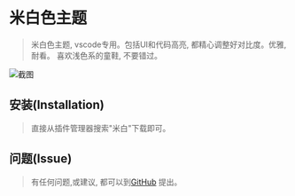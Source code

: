 # 米白色主题
> 米白色主题, vscode专用。包括UI和代码高亮, 都精心调整好对比度。优雅,耐看。 喜欢浅色系的童鞋, 不要错过。

![截图](https://attach.cdn.doui.cc/one-plain.png)


## 安装(Installation)
> 直接从插件管理器搜索"米白"下载即可。


## 问题(Issue)
> 有任何问题,或建议, 都可以到[GitHub](https://github.com/yutent/one-plain.git) 提出。